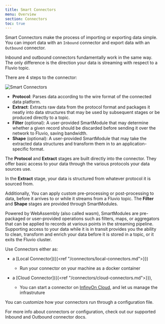```yaml
---
title: Smart Connectors
menu: Overview
section: Connectors
toc: true
---
```


Smart Connectors make the process of importing or exporting data simple.
You can import data with an `Inbound` connector and export data with an `Outbound` connector.

Inbound and outbound connectors fundamentally work in the same way. The only difference is the direction your data is streaming with respect to a Fluvio topic.

There are 4 steps to the connector:

<img src="./images/smart-connectors-extra.svg"
     alt="Smart Connectors"
     style="justify: center; max-width: 600px" />

- **Protocol**: Parses data according to the wire format of the connected data platform.
- **Extract**: Extracts raw data from the protocol format and packages it neatly into data structures
  that may be used by subsequent stages or be produced directly to a topic.
- **Filter** (optional): A user-provided SmartModule that may determine whether a given record
  should be discarded before sending it over the network to Fluvio, saving bandwidth.
- **Shape** (optional): A user-provided SmartModule that may take the extracted data structures and
  transform them in to an application-specific format.

The **Protocol** and **Extract** stages are built directly into the
connector. They offer basic access to your data through the various protocols your data sources use.

In the **Extract** stage, your data is structured from whatever protocol it is sourced from.

Additionally, You can apply custom pre-processing or post-processing to data, before it
arrives to or while it streams from a Fluvio topic. The **Filter** and **Shape** stages are provided through SmartModules.

Powered by WebAssembly (also called wasm), SmartModules are pre-packaged or user-provided operations such as filters, maps, or aggregators that can be applied to records at various points in the streaming pipeline.
Supporting access to your data while it is in transit provides you the ability to clean, transform and enrich your data before it is stored in a topic, or it exits the Fluvio cluster.

Use Connectors either as: 
* a [Local Connector]({{<ref "/connectors/local-connectors.md">}})
  * Run your connector on your machine as a docker container

* a [Cloud Connector]({{<ref "/connectors/cloud-connectors.md">}}),
  * You can start a connector on [InfinyOn Cloud], and let us manage the infrastruture

You can customize how your connectors run through a configuration file.

For more info about connectors or configuration, check out our supported Inbound and Outbound connector docs.

[InfinyOn Cloud]: https://infinyon.cloud
